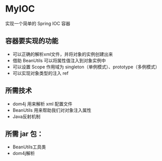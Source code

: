 # MyIOC
实现一个简单的 Spring IOC 容器
## 容器要实现的功能

- 可以正确的解析xml文件，并将对象的实例创建出来
- 借助 BeanUtils 可以将属性值注入到对象实例中
- 可以设置 Scope 作用域为 singleton（单例模式）、prototype（多例模式）
- 可以实现对象类型的注入 ref

## 所需技术

- dom4j 用来解析 xml 配置文件
- BeanUtils 用来帮助我们对对象注入属性
- Java反射机制

## 所需 jar 包：

- BeanUtils工具类
- dom4j解析
